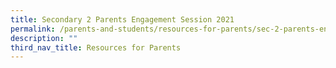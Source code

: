 ```yaml
---
title: Secondary 2 Parents Engagement Session 2021
permalink: /parents-and-students/resources-for-parents/sec-2-parents-engagement-session-2021/
description: ""
third_nav_title: Resources for Parents
---
```

